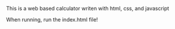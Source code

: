 This is a web based calculator writen with html, css, and javascript

When running, run the index.html file!
